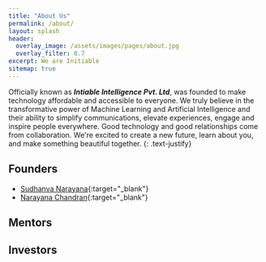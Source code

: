```yaml
---
title: "About Us"
permalink: /about/
layout: splash
header:
  overlay_image: /assets/images/pages/about.jpg
  overlay_filter: 0.7
excerpt: We are Initiable
sitemap: true
---
```


Officially known as ***Intiable Intelligence Pvt. Ltd***, was founded to make technology affordable and accessible to everyone. We truly believe in the transformative power of Machine Learning and Artificial Intelligence and their ability to simplify communications, elevate experiences, engage and inspire people everywhere. Good technology and good relationships come from collaboration. We're excited to create a new future, learn about you, and make something beautiful together.
{: .text-justify}

## Founders
* [Sudhanva Narayana](https://sudhanva.me){:target="_blank"}
* [Narayana Chandran](https://www.facebook.com/narayana.chandran.54){:target="_blank"}

## Mentors

## Investors